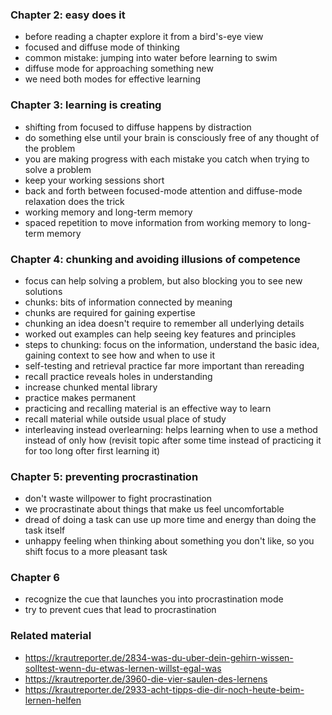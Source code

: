 ### Chapter 2: easy does it
 * before reading a chapter explore it from a bird's-eye view
 * focused and diffuse mode of thinking
 * common mistake: jumping into water before learning to swim
 * diffuse mode for approaching something new
 * we need both modes for effective learning

### Chapter 3: learning is creating
 * shifting from focused to diffuse happens by distraction
 * do something else until your brain is consciously free of any thought of the problem
 * you are making progress with each mistake you catch when trying to solve a problem
 * keep your working sessions short
 * back and forth between focused-mode attention and diffuse-mode relaxation does the trick
 * working memory and long-term memory
 * spaced repetition to move information from working memory to long-term memory

### Chapter 4: chunking and avoiding illusions of competence
 * focus can help solving a problem, but also blocking you to see new solutions
 * chunks: bits of information connected by meaning
 * chunks are required for gaining expertise
 * chunking an idea doesn't require to remember all underlying details
 * worked out examples can help seeing key features and principles
 * steps to chunking: focus on the information, understand the basic idea, gaining context to see how and when to use it
 * self-testing and retrieval practice far more important than rereading
 * recall practice reveals holes in understanding
 * increase chunked mental library
 * practice makes permanent
 * practicing and recalling material is an effective way to learn
 * recall material while outside usual place of study
 * interleaving instead overlearning: helps learning when to use a method instead of only how
   (revisit topic after some time instead of practicing it for too long ofter first learning it) 
 
### Chapter 5: preventing procrastination
 * don't waste willpower to fight procrastination
 * we procrastinate about things that make us feel uncomfortable
 * dread of doing a task can use up more time and energy than doing the task itself
 * unhappy feeling when thinking about something you don't like, so you shift focus to a more pleasant task

### Chapter 6
 * recognize the cue that launches you into procrastination mode
 * try to prevent cues that lead to procrastination

### Related material
 * https://krautreporter.de/2834-was-du-uber-dein-gehirn-wissen-solltest-wenn-du-etwas-lernen-willst-egal-was
 * https://krautreporter.de/3960-die-vier-saulen-des-lernens
 * https://krautreporter.de/2933-acht-tipps-die-dir-noch-heute-beim-lernen-helfen
